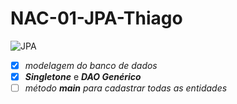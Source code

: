# NAC-01-JPA-Thiago

![JPA](https://labs.bluesoft.com.br/wp-content/uploads/2017/03/JPAHibernate-770x515.jpg)

- [x] *modelagem do banco de dados*
- [x] *__Singletone__* e *__DAO Genérico__*
- [ ] *método __main__ para  cadastrar  todas  as  entidades*
